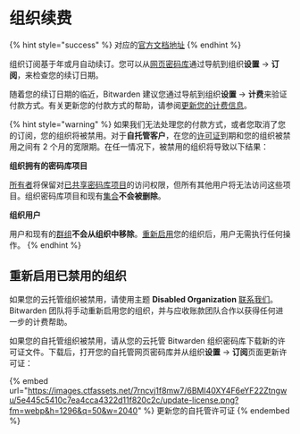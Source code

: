 # 组织续费

{% hint style="success" %}
对应的[官方文档地址](https://bitwarden.com/help/article/organization-renewal/)
{% endhint %}

组织订阅基于年或月自动续订。您可以从[网页密码库](https://vault.bitwarden.com/)通过导航到组织**设置** → **订阅**，来检查您的续订日期。

随着您的续订日期的临近，Bitwarden 建议您通过导航到组织**设置** → **计费**来验证付款方式。有关更新您的付款方式的帮助，请参阅[更新您的计费信息](update-your-billing-information.md)。

{% hint style="warning" %}
如果我们无法处理您的付款方式，或者您取消了您的订阅，您的组织将被禁用。对于**自托管客户**，在您的[许可证](../on-premises-hosting/licensing-for-paid-features.md#organization-license)到期和您的组织被禁用之间有 2 个月的宽限期。在任一情况下，被禁用的组织将导致以下结果：

**组织拥有的密码库项目**

[所有者](../organizations/user-types-and-access-control.md)将保留对[已共享密码库项目](../organizations/sharing.md)的访问权限，但所有其他用户将无法访问这些项目。组织密码库项目和现有[集合](../organizations/collections.md)**不会被删除**。

**组织用户**

用户和现有的[群组](../organizations/groups.md)**不会从组织中移除**。[重新启用](organization-renewal.md#re-enabling-a-disabled-organization)您的组织后，用户无需执行任何操作。
{% endhint %}

## 重新启用已禁用的组织 <a href="#re-enabling-a-disabled-organization" id="re-enabling-a-disabled-organization"></a>

如果您的云托管组织被禁用，请使用主题 **Disabled Organization** [联系我们](https://bitwarden.com/contact/)。 Bitwarden 团队将手动重新启用您的组织，并与应收账款团队合作以获得任何进一步的计费帮助。

如果您的自托管组织被禁用，请从您的云托管 Bitwarden 组织密码库下载新的许可证文件。下载后，打开您的自托管网页密码库并从组织**设置** → **订阅**页面更新许可证：

{% embed url="https://images.ctfassets.net/7rncvj1f8mw7/6BMl40XY4F6eYF22Ztngwu/5e445c5410c7ea4cca4322d11f820c2c/update-license.png?fm=webp&h=1296&q=50&w=2040" %}
更新您的自托管许可证
{% endembed %}
